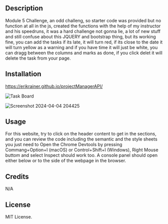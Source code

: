 ## Description

Module 5 Challenge, an odd challeng, so starter code was provided but no function at all in the js, created the functions with the help of my instructor and his speedruns, it was a hard challenge not gonna lie, a lot of new stuff and still confuse about this JQUERY and bootstrap thing, but its working fine, you can add the tasks if its late, it will turn red, if its close to the date it will turn yellow as a warning and if you have time it will just be white, you can dragg between the columns and marks as done, if you click delet it will delete the task from your page.

## Installation
https://erikrainer.github.io/projectManagerAPI/

![Task Board](https://github.com/Erikrainer/projectManagerAPI/assets/160955635/8e7ca3aa-9ff4-4c76-81aa-519d329a7853)

![Screenshot 2024-04-04 204425](https://github.com/Erikrainer/projectManagerAPI/assets/160955635/8ed0c9c1-c1e6-40e3-b54a-46fedc272dda)


## Usage

For this website, try to click on the header content to get in the sections, and you can review the code including the semantic and the style sheets you just need to Open the Chrome Devtools by pressing Commang+Option+I (macOS) or Control+Shift+I (Windows), Right Mouse buttom and select Inspect should work too. A console panel should open either below or to the side of the webpage in the browser.

## Credits

N/A

## License

MIT License.
